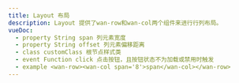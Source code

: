 ```yaml
---
title: Layout 布局
description: Layout 提供了wan-row和wan-col两个组件来进行行列布局。
vueDoc:
  - property String span 列元素宽度
  - property String offset 列元素偏移距离
  - class customClass 根节点样式类
  - event Function click 点击按钮，且按钮状态不为加载或禁用时触发
  - example <wan-row><wan-col span='8'>span</wan-col></wan-row>
---
```

